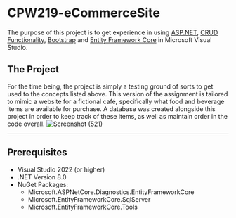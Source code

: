 # CPW219-eCommerceSite
The purpose of this project is to get experience in using [ASP.NET](https://dotnet.microsoft.com/en-us/apps/aspnet), [CRUD Functionality](https://www.sumologic.com/glossary/crud/), [Bootstrap](https://getbootstrap.com/docs/5.3/getting-started/introduction/) and [Entity Framework Core](https://learn.microsoft.com/en-us/ef/core/) in Microsoft Visual Studio.

## The Project
For the time being, the project is simply a testing ground of sorts to get used to the concepts listed above. This version of the assignment is tailored to mimic a website for a fictional café, specifically what food and beverage items are available for purchase. A database was created alongside this project in order to keep track of these items, as well as maintain order in the code overall.
![Screenshot (521)](https://github.com/Wesli-S/CPW219-eCommerceSite/assets/146999017/7610bee3-640f-4d94-98ee-f9c0d4c62f37)

---
## Prerequisites
- Visual Studio 2022 (or higher)
- .NET Version 8.0 
- NuGet Packages:
  - Microsoft.ASPNetCore.Diagnostics.EntityFrameworkCore
  - Microsoft.EntityFrameworkCore.SqlServer
  - Microsoft.EntityFrameworkCore.Tools

